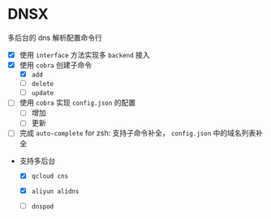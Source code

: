 # DNSX

多后台的 dns 解析配置命令行

+ [x] 使用 `interface` 方法实现多 `backend` 接入
+ [x] 使用 `cobra` 创建子命令
  + [x] `add`
  + [ ] `delete`
  + [ ] `update`
+ [ ] 使用 `cobra` 实现 `config.json` 的配置
  + [ ] 增加
  + [ ] 更新

+ [ ] 完成 `auto-complete` for zsh: 支持子命令补全， `config.json` 中的域名列表补全

+ 支持多后台
  + [x] `qcloud cns`
  + [x] `aliyun alidns`
  + [ ] `dnspod`

